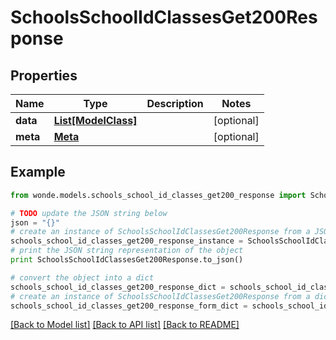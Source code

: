 # SchoolsSchoolIdClassesGet200Response


## Properties
Name | Type | Description | Notes
------------ | ------------- | ------------- | -------------
**data** | [**List[ModelClass]**](ModelClass.md) |  | [optional] 
**meta** | [**Meta**](Meta.md) |  | [optional] 

## Example

```python
from wonde.models.schools_school_id_classes_get200_response import SchoolsSchoolIdClassesGet200Response

# TODO update the JSON string below
json = "{}"
# create an instance of SchoolsSchoolIdClassesGet200Response from a JSON string
schools_school_id_classes_get200_response_instance = SchoolsSchoolIdClassesGet200Response.from_json(json)
# print the JSON string representation of the object
print SchoolsSchoolIdClassesGet200Response.to_json()

# convert the object into a dict
schools_school_id_classes_get200_response_dict = schools_school_id_classes_get200_response_instance.to_dict()
# create an instance of SchoolsSchoolIdClassesGet200Response from a dict
schools_school_id_classes_get200_response_form_dict = schools_school_id_classes_get200_response.from_dict(schools_school_id_classes_get200_response_dict)
```
[[Back to Model list]](../README.md#documentation-for-models) [[Back to API list]](../README.md#documentation-for-api-endpoints) [[Back to README]](../README.md)


